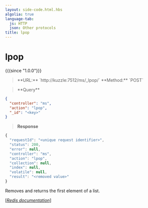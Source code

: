 ```yaml
---
layout: side-code.html.hbs
algolia: true
language-tab:
  js: HTTP
  json: Other protocols
title: lpop
---
```


# lpop

{{{since "1.0.0"}}}



<blockquote class="js">
<p>
**URL:** `http://kuzzle:7512/ms/_lpop/<key>`  
**Method:** `POST`
</p>
</blockquote>

<blockquote class="json">
<p>
**Query**
</p>
</blockquote>


```json
{
  "controller": "ms",
  "action": "lpop",
  "_id": "<key>"
}
```

>**Response**

```javascript
{
  "requestId": "<unique request identifier>",
  "status": 200,
  "error": null,
  "controller": "ms",
  "action": "lpop",
  "collection": null,
  "index": null,
  "volatile": null,
  "result": "<removed value>"
}
```

Removes and returns the first element of a list.

[[_Redis documentation_]](https://redis.io/commands/lpop)
